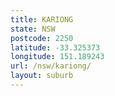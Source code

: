 ```yaml
---
title: KARIONG
state: NSW
postcode: 2250
latitude: -33.325373
longitude: 151.189243
url: /nsw/kariong/
layout: suburb
---
```

